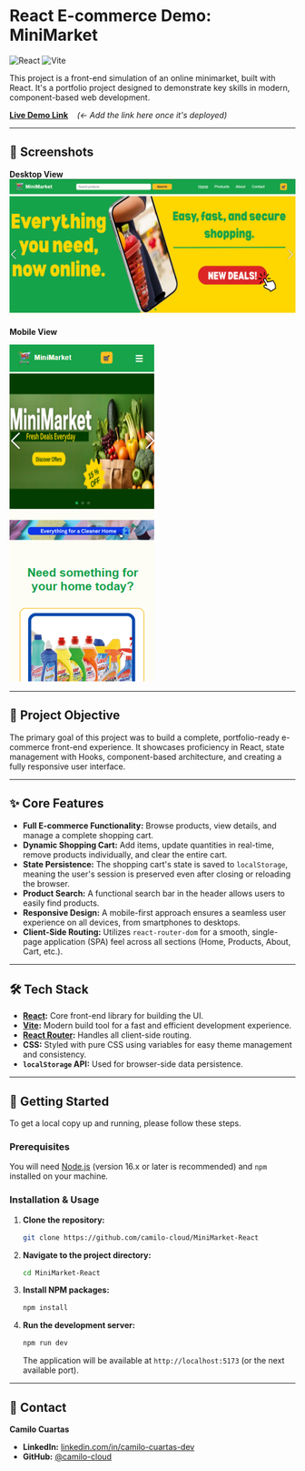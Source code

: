 # React E-commerce Demo: MiniMarket

![React](https://img.shields.io/badge/react-%2320232a.svg?style=for-the-badge&logo=react&logoColor=%2361DAFB)
![Vite](https://img.shields.io/badge/vite-%23646CFF.svg?style=for-the-badge&logo=vite&logoColor=white)

This project is a front-end simulation of an online minimarket, built with React. It's a portfolio project designed to demonstrate key skills in modern, component-based web development.

**[Live Demo Link]()** &nbsp;&nbsp; *(<- Add the link here once it's deployed)*

---

## 📸 Screenshots

**Desktop View**
![MiniMarket Desktop View](./src/assets/images/cover.PNG)

**Mobile View**

![MiniMarket Mobile View](./src/assets/images/cover-mobil.PNG)

---

## 🎯 Project Objective

The primary goal of this project was to build a complete, portfolio-ready e-commerce front-end experience. It showcases proficiency in React, state management with Hooks, component-based architecture, and creating a fully responsive user interface.

---

## ✨ Core Features

- **Full E-commerce Functionality:** Browse products, view details, and manage a complete shopping cart.
- **Dynamic Shopping Cart:** Add items, update quantities in real-time, remove products individually, and clear the entire cart.
- **State Persistence:** The shopping cart's state is saved to `localStorage`, meaning the user's session is preserved even after closing or reloading the browser.
- **Product Search:** A functional search bar in the header allows users to easily find products.
- **Responsive Design:** A mobile-first approach ensures a seamless user experience on all devices, from smartphones to desktops.
- **Client-Side Routing:** Utilizes `react-router-dom` for a smooth, single-page application (SPA) feel across all sections (Home, Products, About, Cart, etc.).

---

## 🛠️ Tech Stack

- **[React](https://reactjs.org/):** Core front-end library for building the UI.
- **[Vite](https://vitejs.dev/):** Modern build tool for a fast and efficient development experience.
- **[React Router](https://reactrouter.com/):** Handles all client-side routing.
- **CSS:** Styled with pure CSS using variables for easy theme management and consistency.
- **`localStorage` API:** Used for browser-side data persistence.

---

## 🚀 Getting Started

To get a local copy up and running, please follow these steps.

### **Prerequisites**

You will need [Node.js](https://nodejs.org/) (version 16.x or later is recommended) and `npm` installed on your machine.

### **Installation & Usage**

1. **Clone the repository:**
    ```sh
    git clone https://github.com/camilo-cloud/MiniMarket-React
    ```
2. **Navigate to the project directory:**
    ```sh
    cd MiniMarket-React
    ```
3. **Install NPM packages:**
    ```sh
    npm install
    ```
4. **Run the development server:**
    ```sh
    npm run dev
    ```
    The application will be available at `http://localhost:5173` (or the next available port).

---

## 👤 Contact

**Camilo Cuartas**

- **LinkedIn:** [linkedin.com/in/camilo-cuartas-dev](https://www.linkedin.com/in/camilo-cuartas-dev/)
- **GitHub:** [@camilo-cloud](https://github.com/camilo-cloud)

